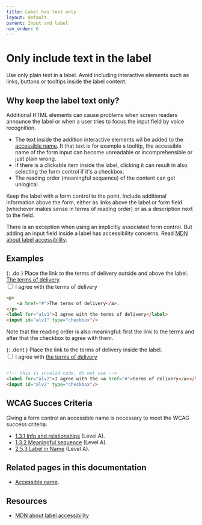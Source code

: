 ```yaml
---
title: Label has text only
layout: default
parent: Input and label
nav_order: 6
---
```


# Only include text in the label

Use only plain text in a label. Avoid including interactive elements such as links, buttons or tooltips inside the label content.

## Why keep the label text only?

Additional HTML elements can cause problems when screen readers announce the label or when a user tries to focus the input field by voice recognition.

- The text inside the addition interactive elements wil be added to the [accessible name]({{site.baseurl}}/docs/topics/code/accessible-name/). It that text is for example a tooltip, the accessible name of the form input can become unreadable or incomprehensible or just plain wrong.
- If there is a clickable item inside the label, clicking it can result in also selecting the form control if it's a checkbox.
- The reading order (meaningful sequence) of the content can get unlogical.

Keep the label with a form control to the point.  Include additional information above the form, either as links above the label or form field (whichever makes sense in terms of reading order) or as a description next to the field.

There is an exception when using an implicitly associated form control. But adding an input field inside a label has accessibility concerns. Read [MDN about label accessibility](https://developer.mozilla.org/en-US/docs/Web/HTML/Reference/Elements/label#accessibility).

## Examples

{: .do }
Place the link to the terms of delivery outside and above the label.  
[The terms of delivery](#).  
<input id="alv1" type="checkbox"/>
<label for="alv1">I agree with the terms of delivery</label>

```html
<p>
    <a href="#">The terms of delivery</a>.
</p>
<label for="alv1">I agree with the terms of delivery</label>
<input id="alv1" type="checkbox"/>
```

Note that the reading order is also meaningful: first the link to the terms and after that the checkbox to agree with them.

{: .dont }
Place the link to the terms of delivery inside the label.  
<input id="alv1" type="checkbox"/>
<label for="alv1">I agree with [the terms of delivery](#)</label>

```html

<!-- this is invalid code, do not use -->
<label for="alv2">I agree with the <a href="#">terms of delivery</a></label>
<input id="alv2" type="checkbox"/>
```

## WCAG Succes Criteria

Giving a form control an accessible name is necessary to meet the WCAG success criteria:

- [1.3.1 Info and relationships](https://www.w3.org/WAI/WCAG22/quickref/#info-and-relationships) (Level A).
- [1.3.2 Meaningful sequence](https://www.w3.org/WAI/WCAG22/quickref/#meaningful-sequence) (Level A).
- [2.5.3 Label in Name](https://www.w3.org/WAI/WCAG22/quickref/#label-in-name) (Level A).

## Related pages in this documentation

- [Accessible name]({{site.baseurl}}/docs/topics/code/accessible-name/).

## Resources

- [MDN about label accessibility](https://developer.mozilla.org/en-US/docs/Web/HTML/Reference/Elements/label#accessibility)
